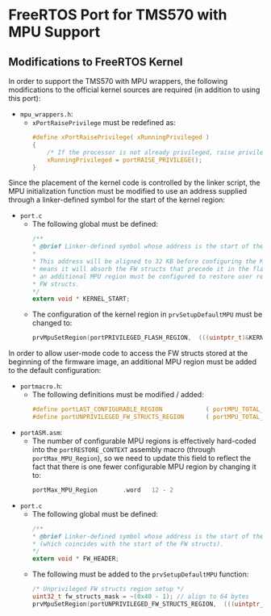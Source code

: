 # FreeRTOS Port for TMS570 with MPU Support

## Modifications to FreeRTOS Kernel

In order to support the TMS570 with MPU wrappers, the following modifications to the official kernel sources are required (in addition to using this port):
* `mpu_wrappers.h`:
  * `xPortRaisePrivilege` must be redefined as:
    ```c
    #define xPortRaisePrivilege( xRunningPrivileged )                      \
    {                                                                      \
        /* If the processor is not already privileged, raise privilege. */ \
        xRunningPrivileged = portRAISE_PRIVILEGE();                        \
    }
    ```

Since the placement of the kernel code is controlled by the linker script, the MPU initialization function must be modified to use an address supplied through a linker-defined symbol for the start of the kernel region:
* `port.c`
  * The following global must be defined:
    ```c
    /**
    * @brief Linker-defined symbol whose address is the start of the kernel code.
    * 
    * This address will be aligned to 32 KB before configuring the MPU region, which
    * means it will absorb the FW structs that precede it in the flash. This is why
    * an additional MPU region must be configured to restore user read access to the
    * FW structs.
    */
    extern void * KERNEL_START;
    ```
  * The configuration of the kernel region in `prvSetupDefaultMPU` must be changed to:
    ```c
    prvMpuSetRegion(portPRIVILEGED_FLASH_REGION,  (((uintptr_t)&KERNEL_START) & kernel_mask), portMPU_SIZE_32KB | portMPU_REGION_ENABLE, portMPU_PRIV_RO_USER_NA_EXEC | portMPU_NORMAL_OIWTNOWA_SHARED);
    ```

In order to allow user-mode code to access the FW structs stored at the beginning of the firmware image, an additional MPU region must be added to the default configuration:
* `portmacro.h`:
  * The following definitions must be modified / added:
    ```c
    #define portLAST_CONFIGURABLE_REGION            ( portMPU_TOTAL_REGIONS - 3 )
    #define portUNPRIVILEGED_FW_STRUCTS_REGION      ( portMPU_TOTAL_REGIONS - 2 )
    ```
* `portASM.asm`:
  * The number of configurable MPU regions is effectively hard-coded into the `portRESTORE_CONTEXT` assembly macro (through `portMax_MPU_Region`), so we need to update this field to reflect the fact that there is one fewer configurable MPU region by changing it to:
    ```c
    portMax_MPU_Region       .word   12 - 2
    ```
* `port.c`
  * The following global must be defined:
    ```c
    /**
    * @brief Linker-defined symbol whose address is the start of the FW header
    * (which coincides with the start of the FW structs).
    */
    extern void * FW_HEADER;
    ```
  * The following must be added to the `prvSetupDefaultMPU` function:
    ```c
    /* Unprivileged FW structs region setup */
    uint32_t fw_structs_mask = ~(0x40 - 1); // align to 64 bytes
    prvMpuSetRegion(portUNPRIVILEGED_FW_STRUCTS_REGION,  (((uintptr_t)&FW_HEADER) & fw_structs_mask), portMPU_SIZE_64B | portMPU_REGION_ENABLE, portMPU_PRIV_RO_USER_RO_EXEC | portMPU_NORMAL_OIWTNOWA_SHARED);
    ```
